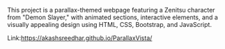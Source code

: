 This project is a parallax-themed webpage featuring a Zenitsu character from "Demon Slayer," with animated sections, interactive elements, and a visually appealing design using HTML, CSS, Bootstrap, and JavaScript.

Link:https://akashsreedhar.github.io/ParallaxVista/
